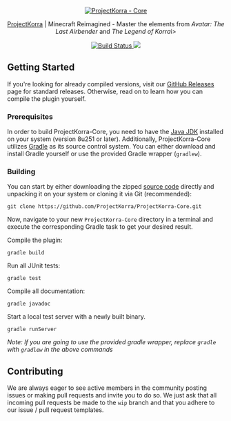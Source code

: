 <p align="center">
	<a href="https://github.com/ProjectKorra/ProjectKorra-Core/"><img src="http://i.imgur.com/8XB8XHF.png" alt="ProjectKorra - Core"></a>
</p>

<p align="center"><a href="https://projectkorra.com/">ProjectKorra</a> | Minecraft Reimagined - Master the elements from <i>Avatar: The Last Airbender</i> and <i>The Legend of Korra</i>i></p>

<p align="center">
	<a href="https://travis-ci.org/ProjectKorra/ProjectKorra-Core" target="_blank">
		<img src="https://travis-ci.org/ProjectKorra/ProjectKorra-Core.svg?branch=master" alt="Build Status">
	</a>
	<a href="https://discord.gg/pPJe5p3" target="_blank">
		<img src="https://img.shields.io/badge/discord-join-7289DA.svg?logo=discord&longCache=true&style=flat"/>
	</a>
</p>

## Getting Started

If you're looking for already compiled versions, visit our [GitHub Releases](https://github.com/ProjectKorra/ProjectKorra-Core/releases) page for standard releases. Otherwise, read on to learn how you can compile the plugin yourself.

### Prerequisites

In order to build ProjectKorra-Core, you need to have the [Java JDK](http://www.oracle.com/technetwork/java/javase/downloads/index.html) installed on your system (version 8u251 or later).
Additionally, ProjectKorra-Core utilizes [Gradle](https://gradle.org/) as its source control system. You can either download and install Gradle yourself or use the provided Gradle wrapper (`gradlew`).

### Building

You can start by either downloading the zipped [source code](https://github.com/ProjectKorra/ProjectKorra-Core/archive/master.zip) directly and unpacking it on your system or cloning it via Git (recommended):

```console
git clone https://github.com/ProjectKorra/ProjectKorra-Core.git
```

Now, navigate to your new `ProjectKorra-Core` directory in a terminal and execute the corresponding Gradle task to get your desired result.

Compile the plugin:
```console
gradle build
```

Run all JUnit tests:
```console
gradle test
```

Compile all documentation:
```console
gradle javadoc
```

Start a local test server with a newly built binary.
```console
gradle runServer
```

*Note: If you are going to use the provided gradle wrapper, replace `gradle` with `gradlew` in the above commands*

## Contributing
We are always eager to see active members in the community posting issues or making pull requests and invite you to do so. We just ask that all incoming pull requests be made to the `wip` branch and that you adhere to our issue / pull request templates.